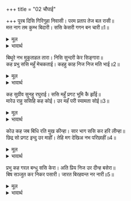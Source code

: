 +++
title = "02 चौपाई"

+++
पूरब दिसि गिरिगुहा निवासी। परम प्रताप तेज बल रासी॥  
मत्त नाग तम कुम्भ बिदारी। ससि केसरी गगन बन चारी॥1॥  

<details><summary>मूल</summary>

पूरब दिसि गिरिगुहा निवासी। परम प्रताप तेज बल रासी॥  
मत्त नाग तम कुम्भ बिदारी। ससि केसरी गगन बन चारी॥1॥  
</details>

<details><summary>भावार्थ</summary>

 पूर्व दिशा रूपी पर्वत की गुफा में रहने वाला, अत्यन्त प्रताप, तेज और बल की राशि यह चन्द्रमा रूपी सिंह अन्धकार रूपी मतवाले हाथी के मस्तक को विदीर्ण करके आकाश रूपी वन में निर्भय विचर रहा है॥1॥  
</details>

बिथुरे नभ मुकुताहल तारा। निसि सुन्दरी केर सिङ्गारा॥  
कह प्रभु ससि महुँ मेचकताई। कहहु काह निज निज मति भाई॥2॥  

<details><summary>मूल</summary>

बिथुरे नभ मुकुताहल तारा। निसि सुन्दरी केर सिङ्गारा॥  
कह प्रभु ससि महुँ मेचकताई। कहहु काह निज निज मति भाई॥2॥  
</details>

<details><summary>भावार्थ</summary>

 आकाश में बिखरे हुए तारे मोतियों के समान हैं, जो रात्रि रूपी सुन्दर स्त्री के श्रृङ्गार हैं। प्रभु ने कहा- भाइयो! चन्द्रमा में जो कालापन है, वह क्या है? अपनी-अपनी बुद्धि के अनुसार कहो॥2॥  
</details>

कह सुग्रीव सुनहु रघुराई। ससि महुँ प्रगट भूमि कै झाँई॥  
मारेउ राहु ससिहि कह कोई। उर महँ परी स्यामता सोई॥3॥  

<details><summary>मूल</summary>

कह सुग्रीव सुनहु रघुराई। ससि महुँ प्रगट भूमि कै झाँई॥  
मारेउ राहु ससिहि कह कोई। उर महँ परी स्यामता सोई॥3॥  
</details>

<details><summary>भावार्थ</summary>

 सुग्रीव ने कहा- हे रघुनाथजी! सुनिए! चन्द्रमा में पृथ्वी की छाया दिखाई दे रही है। किसी ने कहा- चन्द्रमा को राहु ने मारा था। वही (चोट का) काला दाग हृदय पर पडा हुआ है॥3॥  
</details>

कोउ कह जब बिधि रति मुख कीन्हा। सार भाग ससि कर हरि लीन्हा॥  
छिद्र सो प्रगट इन्दु उर माहीं। तेहि मग देखिअ नभ परिछाहीं॥4॥  

<details><summary>मूल</summary>

कोउ कह जब बिधि रति मुख कीन्हा। सार भाग ससि कर हरि लीन्हा॥  
छिद्र सो प्रगट इन्दु उर माहीं। तेहि मग देखिअ नभ परिछाहीं॥4॥  
</details>

<details><summary>भावार्थ</summary>

 कोई कहता है- जब ब्रह्मा ने (कामदेव की स्त्री) रति का मुख बनाया, तब उसने चन्द्रमा का सार भाग निकाल लिया (जिससे रति का मुख तो परम सुन्दर बन गया, परन्तु चन्द्रमा के हृदय में छेद हो गया)। वही छेद चन्द्रमा के हृदय में वर्तमान है, जिसकी राह से आकाश की काली छाया उसमें दिखाई पडती है॥4॥  
</details>

प्रभु कह गरल बन्धु ससि केरा। अति प्रिय निज उर दीन्ह बसेरा॥  
बिष सञ्जुत कर निकर पसारी। जारत बिरहवन्त नर नारी॥5॥  

<details><summary>मूल</summary>

प्रभु कह गरल बन्धु ससि केरा। अति प्रिय निज उर दीन्ह बसेरा॥  
बिष सञ्जुत कर निकर पसारी। जारत बिरहवन्त नर नारी॥5॥  
</details>

<details><summary>भावार्थ</summary>

 प्रभु श्री रामजी ने कहा- विष चन्द्रमा का बहुत प्यारा भाई है, इसी से उसने विष को अपने हृदय में स्थान दे रखा है। विषयुक्त अपने किरण समूह को फैलाकर वह वियोगी नर-नारियों को जलाता रहता है॥5॥  
</details>

<div class="audioEmbed"  caption="AIR-वाचनम्" src="https://archive
.org/download/rAmcharitmAnas-AIR/EPI-306.mp3"></div>

